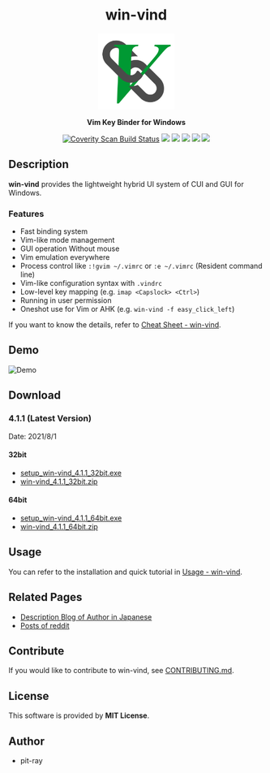 <h1 align="center">win-vind</h1>

<p align="center">
  <img src="https://github.com/pit-ray/pit-ray.github.io/blob/master/win-vind/imgs/win-vind-icon.png?raw=true" width="150" height="150" />
  <p align="center"><b>Vim Key Binder for Windows</b></p>
  <p align="center">
    <a href="https://scan.coverity.com/projects/pit-ray-win-vind"><img alt="Coverity Scan Build Status" src="https://scan.coverity.com/projects/22417/badge.svg"/></a>
    <a href="https://www.codacy.com/gh/pit-ray/win-vind/dashboard?utm_source=github.com&amp;utm_medium=referral&amp;utm_content=pit-ray/win-vind&amp;utm_campaign=Badge_Grade"><img src="https://app.codacy.com/project/badge/Grade/8f2e6f2826904efd82019f5888574327" /></a>
    <a href="https://github.com/pit-ray/win-vind/actions/workflows/codeql-analysis.yml"><img src="https://github.com/pit-ray/win-vind/actions/workflows/codeql-analysis.yml/badge.svg?branch=master"></a>
    <a href="https://travis-ci.com/pit-ray/win-vind"><img src="https://travis-ci.com/pit-ray/win-vind.svg?branch=master" /></a>
    <a href="https://github.com/pit-ray/win-vind/actions/workflows/msvc.yml"><img src="https://github.com/pit-ray/win-vind/actions/workflows/msvc.yml/badge.svg"></a>
    <a href="https://github.com/pit-ray/win-vind/actions/workflows/test.yml"><img src="https://github.com/pit-ray/win-vind/actions/workflows/test.yml/badge.svg"></a>
  </p>
</p>  



## Description
**win-vind** provides the lightweight hybrid UI system of CUI and GUI for Windows. 

### Features
- Fast binding system
- Vim-like mode management
- GUI operation Without mouse
- Vim emulation everywhere
- Process control like `:!gvim ~/.vimrc` or `:e ~/.vimrc` (Resident command line)
- Vim-like configuration syntax with `.vindrc`
- Low-level key mapping (e.g. `imap <Capslock> <Ctrl>`)
- Running in user permission
- Oneshot use for Vim or AHK (e.g. `win-vind -f easy_click_left`)

If you want to know the details, refer to <a href="https://pit-ray.github.io/win-vind/cheat_sheet/">Cheat Sheet - win-vind</a>.  

## Demo

<img src="https://github.com/pit-ray/win-vind/blob/gh-pages/imgs/4xxdemo.gif?raw=true" title="Demo" >

<br>  

## Download
### 4.1.1 (Latest Version)  
Date: 2021/8/1  

#### 32bit  
- <a href="https://github.com/pit-ray/win-vind/releases/download/v4.1.1/setup_win-vind_4.1.1_32bit.exe.zip">setup_win-vind_4.1.1_32bit.exe</a>
- <a href="https://github.com/pit-ray/win-vind/releases/download/v4.1.1/win-vind_4.1.1_32bit.zip">win-vind_4.1.1_32bit.zip</a>  

#### 64bit  
- <a href="https://github.com/pit-ray/win-vind/releases/download/v4.1.1/setup_win-vind_4.1.1_64bit.exe.zip">setup_win-vind_4.1.1_64bit.exe</a>
- <a href="https://github.com/pit-ray/win-vind/releases/download/v4.1.1/win-vind_4.1.1_64bit.zip">win-vind_4.1.1_64bit.zip</a> 
  
## Usage
You can refer to the installation and quick tutorial in [Usage - win-vind](https://pit-ray.github.io/win-vind/usage/).  
  
## Related Pages
- <a href="https://www.pit-ray.com/archive/category/win-vind">Description Blog of Author in Japanese</a>  
- <a href="https://www.reddit.com/user/pit-ray/posts/">Posts of reddit</a>  

## Contribute
If you would like to contribute to win-vind, see [CONTRIBUTING.md](https://github.com/pit-ray/win-vind/blob/master/CONTRIBUTING.md).


## License  

This software is provided by **MIT License**.  

## Author

- pit-ray
